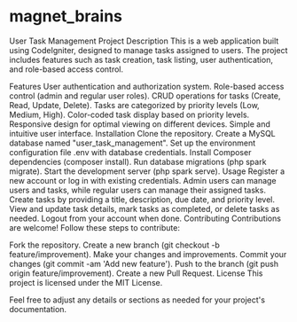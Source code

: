 # magnet_brains
User Task Management Project
Description
This is a web application built using CodeIgniter, designed to manage tasks assigned to users. The project includes features such as task creation, task listing, user authentication, and role-based access control.

Features
User authentication and authorization system.
Role-based access control (admin and regular user roles).
CRUD operations for tasks (Create, Read, Update, Delete).
Tasks are categorized by priority levels (Low, Medium, High).
Color-coded task display based on priority levels.
Responsive design for optimal viewing on different devices.
Simple and intuitive user interface.
Installation
Clone the repository.
Create a MySQL database named "user_task_management".
Set up the environment configuration file .env with database credentials.
Install Composer dependencies (composer install).
Run database migrations (php spark migrate).
Start the development server (php spark serve).
Usage
Register a new account or log in with existing credentials.
Admin users can manage users and tasks, while regular users can manage their assigned tasks.
Create tasks by providing a title, description, due date, and priority level.
View and update task details, mark tasks as completed, or delete tasks as needed.
Logout from your account when done.
Contributing
Contributions are welcome! Follow these steps to contribute:

Fork the repository.
Create a new branch (git checkout -b feature/improvement).
Make your changes and improvements.
Commit your changes (git commit -am 'Add new feature').
Push to the branch (git push origin feature/improvement).
Create a new Pull Request.
License
This project is licensed under the MIT License.

Feel free to adjust any details or sections as needed for your project's documentation.
